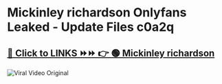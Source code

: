 
 # Mickinley richardson Onlyfans Leaked - Update Files c0a2q

## <h2><a href="https://clipsfans.com/Mickinley_richardson&ref=git">🔗 Click to LINKS ⏩⏩ 👉 🟢 Mickinley richardson </a></h2>

<a href="https://clipsfans.com/Mickinley_richardson&ref=git" rel="nofollow" data-target="animated-image.originalLink"><img src="https://i.ibb.co.com/xMMVF88/686577567.gif" alt="Viral Video Original" style="max-width: 100%; display: inline-block;" data-target="animated-image.originalImage"></a>

